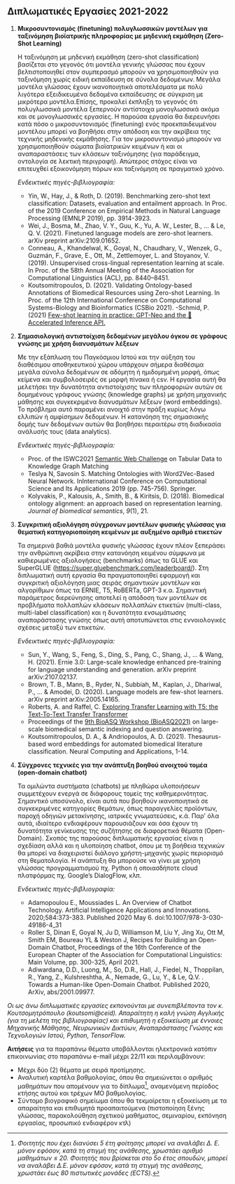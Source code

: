 ## Διπλωματικές Εργασίες 2021-2022

1. **Μικροσυντονισμός (finetuning) πολυγλωσσικών μοντέλων για ταξινόμηση βιοϊατρικής πληροφορίας με μηδενική εκμάθηση (Zero-Shot Learning)**

    Η ταξινόμηση με μηδενική εκμάθηση (zero-shot classification) βασίζεται στο γεγονός ότι μοντέλα γενικής γλώσσας που έχουν βελτιστοποιηθεί στον συμπερασμό μπορούν να χρησιμοποιηθούν για ταξινόμηση χωρίς ειδική εκπαίδευση σε σύνολα δεδομένων. Μεγάλα μοντέλα γλώσσας έχουν ικανοποιητικά αποτελέσματα με πολύ λιγότερα εξειδικευμένα δεδομένα εκπαίδευσης σε σύγκριση με μικρότερα μοντέλα.Επίσης, προκαλεί έκπληξη το γεγονός ότι πολυγλωσσικά μοντέλα ξεπερνούν αντίστοιχα μονογλωσσικά ακόμα και σε μονογλωσσικές εργασίες. Η παρούσα εργασία θα διερευνήσει κατά πόσο ο μικροσυντονισμός (finetuning) ενός προεκπαιδευμένου μοντέλου μπορεί να βοηθήσει στην απόδοση και την ακρίβεια της τεχνικής μηδενικής εκμάθησης. Για τον μικροσυντονισμό μπορούν να χρησιμοποιηθούν σώματα βιοϊατρικών κειμένων ή και οι αναπαραστάσεις των κλάσεων ταξινόμησης (για παράδειγμα, οντολογία σε λεκτική περιγραφή). Απώτερος στόχος είναι να επιτευχθεί εξοικονόμηση πόρων και ταξινόμηση σε πραγματικό χρόνο. 


    *Ενδεικτικές πηγές-βιβλιογραφία:*
    
    - Yin, W., Hay, J., & Roth, D. (2019). Benchmarking zero-shot text classification: Datasets, evaluation and entailment approach. In Proc. of the 2019 Conference on Empirical Methods in Natural Language Processing (EMNLP 2019), pp. 3914-3923.
    - Wei, J., Bosma, M., Zhao, V. Y., Guu, K., Yu, A. W., Lester, B., ... & Le, Q. V. (2021). Finetuned language models are zero-shot learners. arXiv preprint arXiv:2109.01652. 
    - Conneau, A., Khandelwal, K., Goyal, N., Chaudhary, V., Wenzek, G., Guzmán, F., Grave, E., Ott, M., Zettlemoyer, L. and Stoyanov, V. (2019). Unsupervised cross-lingual representation learning at scale. In Proc. of the 58th Annual Meeting of the Association for Computational Linguistics (ACL), pp. 8440–8451.
    - Koutsomitropoulos, D. (2021). Validating Ontology-based Annotations of Biomedical Resources using Zero-shot Learning. In Proc. of the 12th International Conference on Computational Systems-Biology and Bioinformatics (CSBio 2021). 
    -Schmid, P. (2021) [Few-shot learning in practice: GPT-Neo and the 🤗 Accelerated Inference API.](https://huggingface.co/blog/few-shot-learning-gpt-neo-and-inference-api)

    
    
2. **Σημασιολογική αντιστοίχιση δεδομένων μεγάλου όγκου σε γράφους γνώσης με χρήση διανυσμάτων λέξεων**

    Με την εξάπλωση του Παγκόσμιου Ιστού και την αύξηση του διαθέσιμου αποθηκευτικού χώρου υπάρχουν σήμερα διαθέσιμα μεγάλα σύνολα δεδομένων σε αδόμητη ή ημιδομημένη μορφή, όπως κείμενα και συμβολοσειρές σε μορφή πίνακα ή csv. Η εργασία αυτή θα μελετήσει την δυνατότητα αντιστοίχισης των πληροφοριών αυτών σε δομημένους γράφους γνώσης (knowledge graphs) με χρήση μηχανικής μάθησης και συγκεκριμένα διανυσμάτων λέξεων (word embeddings). Το πρόβλημα αυτό παραμένει ανοιχτό στην πράξη κυρίως λόγω ελλιπών ή αμφίσημων δεδομένων. Η κατανόηση της σημασιακής δομής των δεδομένων αυτών θα βοηθήσει περαιτέρω στη διαδικασία ανάλυσής τους (data analytics).
   
    *Ενδεικτικές πηγές-βιβλιογραφία:*
   
    - Proc. of the ISWC2021 [Semantic Web Challenge](http://www.cs.ox.ac.uk/isg/challenges/sem-tab/) on Tabular Data to Knowledge Graph Matching
    - Teslya N, Savosin S. Matching Ontologies with Word2Vec-Based Neural Network. InInternational Conference on Computational Science and Its Applications 2019  (pp. 745-756). Springer.
    - Kolyvakis, P., Kalousis, A., Smith, B., & Kiritsis, D. (2018). Biomedical ontology alignment: an approach based on representation learning. *Journal of biomedical semantics*, *9*(1), 21.
    
    
3. **Συγκριτική αξιολόγηση σύγχρονων μοντέλων φυσικής γλώσσας για θεματική κατηγοριοποίηση κειμένων με αυξημένο αριθμό ετικετών**

    Τα σημερινά βαθιά μοντέλα φυσικής γλώσσας έχουν πλέον ξεπεράσει την ανθρώπινη ακρίβεια στην κατανόηση κειμένου σύμφωνα με καθιερωμένες αξιολογήσεις (benchmarks) όπως τα GLUE και SuperGLUE (https://super.gluebenchmark.com/leaderboard/). Στη διπλωματική αυτή εργασία θα πραγματοποιηθεί εφαρμογή και συγκριτική αξιολόγηση μιας σειράς σημαντικών μοντέλων και αλγορίθμων όπως τα ERNIE, T5, RoBERTa, GPT-3 κ.α. Σημαντική παράμετρος διερεύνησης αποτελεί η απόδοση των μοντέλων σε προβλήματα πολλαπλών κλάσεων πολλαπλών ετικετών (multi-class, multi-label classification) και η δυνατότητα ενσωμάτωσης αναπαράστασης γνώσης όπως αυτή αποτυπώνεται στις εννοιολογικές σχέσεις μεταξύ των ετικετών. 

    *Ενδεικτικές πηγές-βιβλιογραφία:*
   
    - Sun, Y., Wang, S., Feng, S., Ding, S., Pang, C., Shang, J., ... & Wang, H. (2021). Ernie 3.0: Large-scale knowledge enhanced pre-training for language understanding and generation. arXiv preprint arXiv:2107.02137.
    - Brown, T. B., Mann, B., Ryder, N., Subbiah, M., Kaplan, J., Dhariwal, P., ... & Amodei, D. (2020). Language models are few-shot learners. arXiv preprint arXiv:2005.14165.
    - Roberts, A. and Raffel, C. [Exploring Transfer Learning with T5: the Text-To-Text Transfer Transformer](https://ai.googleblog.com/2020/02/exploring-transfer-learning-with-t5.html)
    - Proceedings of the [9th BioASQ Workshop (BioASQ2021)](http://www.bioasq.org/workshop2021) on large-scale biomedical semantic indexing and question answering.
    - Koutsomitropoulos, D. A., & Andriopoulos, A. D. (2021). Thesaurus-based word embeddings for automated biomedical literature classification. Neural Computing and Applications, 1-14.

    
    
4. **Σύγχρονες τεχνικές για την ανάπτυξη βοηθού ανοιχτού τομέα (open-domain chatbot)**

    Τα ομιλώντα συστήματα (chatbots) με πληθώρα υλοποιήσεων συμμετέχουν ενεργά σε διάφορους τομείς της καθημερινότητας. Σημαντικό υποσύνολο, είναι αυτά που βοηθούν ικανοποιητικά σε συγκεκριμένες κατηγορίες θεμάτων, όπως παραγγελίες προϊόντων, παροχή οδηγιών μετακίνησης, ιατρικές γνωματεύσεις, κ.ά. Παρ' όλα αυτά, ιδιαίτερο ενδιαφέρουν παρουσιάζουν και όσα έχουν τη δυνατότητα γενίκευσης της συζήτησης σε διαφορετικά θέματα (Open-Domain). Σκοπός της παρούσας διπλωματικής εργασίας είναι η σχεδίαση αλλά και η υλοποίηση chatbot, όπου με τη βοήθεια τεχνικών θα μπορεί να διαχειριστεί διάλογο χρήστη-μηχανής χωρίς περιορισμό στη θεματολογία. Η ανάπτυξη θα μπορούσε να γίνει με χρήση γλώσσας προγραμματισμού πχ. Python ή οποιασδήποτε cloud πλατφόρμας πχ. Google’s DialogFlow, κλπ.
   
   *Ενδεικτικές πηγές-βιβλιογραφία:*

    - Adamopoulou E., Moussiades L. An Overview of Chatbot Technology. Artificial Intelligence Applications and Innovations. 2020;584:373-383. Published 2020 May 6. doi:10.1007/978-3-030-49186-4_31 
    - Roller S, Dinan E, Goyal N, Ju D, Williamson M, Liu Y, Jing Xu, Ott M, Smith EM, Boureau YL & Weston J, Recipes for Building an Open-Domain Chatbot, Proceedings of the 16th Conference of the European Chapter of the Association for Computational Linguistics: Main Volume, pp. 300-325, April 2021.
    - Adiwardana, D.D., Luong, M., So, D.R., Hall, J., Fiedel, N., Thoppilan, R., Yang, Z., Kulshreshtha, A., Nemade, G., Lu, Y., & Le, Q.V. . Towards a Human-like Open-Domain Chatbot. Published 2020, ArXiv, abs/2001.09977.


    
    
*Οι ως άνω διπλωματικές εργασίες εκπονούνται με συνεπιβλέποντα τον κ. Κουτσομητρόπουλο (koutsomi@ceid). 
Απαραίτητη η καλή γνώση Αγγλικής (για τη μελέτη της βιβλιογραφίας) και επιθυμητή η εξοικείωση με έννοιες Μηχανικής Μάθησης, Νευρωνικών Δικτύων, Αναπαράστασης Γνώσης και Τεχνολογιών Ιστού, Python, TensorFlow.*

**Αιτήσεις**  για τα παραπάνω θέματα υποβάλλονται ηλεκτρονικά κατόπιν επικοινωνίας στο παραπάνω e-mail μέχρι 22/11 και περιλαμβάνουν:

- Μέχρι δύο (2) θέματα με σειρά προτίμησης.
- Αναλυτική καρτέλα βαθμολογίας, όπου θα σημειώνεται ο αριθμός μαθημάτων που απομένουν για το δίπλωμα[^1], αναμενόμενη περίοδος κτήσης αυτού και τρέχων ΜΟ βαθμολογίας.
- Σύντομο βιογραφικό σημείωμα όπου θα τεκμαίρεται η εξοικείωση με τα απαραίτητα και επιθυμητά προαπαιτούμενα (πιστοποίηση ξένης γλώσσας, παρακολούθηση σχετικού μαθήματος, σεμιναρίου, εκπόνηση εργασίας, προσωπικό ενδιαφέρον κτλ)

[^1]: *Φοιτητής που έχει διανύσει 5 έτη φοίτησης μπορεί να αναλάβει Δ. Ε. μόνον εφόσον, κατά τη στιγμή της ανάθεσης, χρωστάει αριθμό μαθημάτων ≤ 20. Φοιτητής που βρίσκεται στο 5ο έτος σπουδών, μπορεί να αναλάβει Δ.Ε. μόνον εφόσον, κατά τη στιγμή της ανάθεσης, χρωστάει έως 80 πιστωτικές μονάδες (ECTS).*
